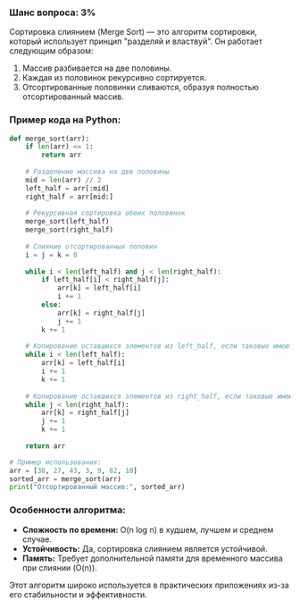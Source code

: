 ### Шанс вопроса: 3%

Сортировка слиянием (Merge Sort) — это алгоритм сортировки, который использует принцип "разделяй и властвуй". Он работает следующим образом:

1. Массив разбивается на две половины.
2. Каждая из половинок рекурсивно сортируется.
3. Отсортированные половинки сливаются, образуя полностью отсортированный массив.

### Пример кода на Python:

```python
def merge_sort(arr):
    if len(arr) <= 1:
        return arr
    
    # Разделение массива на две половины
    mid = len(arr) // 2
    left_half = arr[:mid]
    right_half = arr[mid:]
    
    # Рекурсивная сортировка обеих половинок
    merge_sort(left_half)
    merge_sort(right_half)
    
    # Слияние отсортированных половин
    i = j = k = 0
    
    while i < len(left_half) and j < len(right_half):
        if left_half[i] < right_half[j]:
            arr[k] = left_half[i]
            i += 1
        else:
            arr[k] = right_half[j]
            j += 1
        k += 1
    
    # Копирование оставшихся элементов из left_half, если таковые имеются
    while i < len(left_half):
        arr[k] = left_half[i]
        i += 1
        k += 1
    
    # Копирование оставшихся элементов из right_half, если таковые имеются
    while j < len(right_half):
        arr[k] = right_half[j]
        j += 1
        k += 1
    
    return arr

# Пример использования:
arr = [38, 27, 43, 3, 9, 82, 10]
sorted_arr = merge_sort(arr)
print("Отсортированный массив:", sorted_arr)
```

### Особенности алгоритма:
- **Сложность по времени:** O(n log n) в худшем, лучшем и среднем случае.
- **Устойчивость:** Да, сортировка слиянием является устойчивой.
- **Память:** Требует дополнительной памяти для временного массива при слиянии (O(n)).

Этот алгоритм широко используется в практических приложениях из-за его стабильности и эффективности.